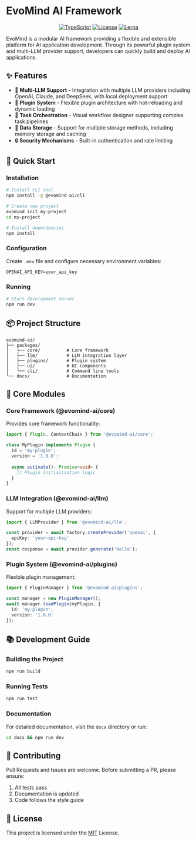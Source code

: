 # EvoMind AI Framework

<div align="center">

[![TypeScript](https://img.shields.io/badge/TypeScript-4.9-blue.svg)](https://www.typescriptlang.org/)
[![License](https://img.shields.io/badge/license-MIT-blue.svg)](LICENSE)
[![Lerna](https://img.shields.io/badge/maintained%20with-lerna-cc00ff.svg)](https://lerna.js.org/)

</div>

EvoMind is a modular AI framework providing a flexible and extensible platform for AI application development. Through its powerful plugin system and multi-LLM provider support, developers can quickly build and deploy AI applications.

## ✨ Features

- 🤖 **Multi-LLM Support** - Integration with multiple LLM providers including OpenAI, Claude, and DeepSeek, with local deployment support
- 🔌 **Plugin System** - Flexible plugin architecture with hot-reloading and dynamic loading
- 🎯 **Task Orchestration** - Visual workflow designer supporting complex task pipelines
- 💾 **Data Storage** - Support for multiple storage methods, including memory storage and caching
- 🔒 **Security Mechanisms** - Built-in authentication and rate limiting

## 🚀 Quick Start

### Installation

```bash
# Install CLI tool
npm install -g @evomind-ai/cli

# Create new project
evomind init my-project
cd my-project

# Install dependencies
npm install
```

### Configuration

Create `.env` file and configure necessary environment variables:

```env
OPENAI_API_KEY=your_api_key
```

### Running

```bash
# Start development server
npm run dev
```

## 📦 Project Structure

```
evomind-ai/
├── packages/
│   ├── core/          # Core framework
│   ├── llm/           # LLM integration layer
│   ├── plugins/       # Plugin system
│   ├── ui/            # UI components
│   └── cli/           # Command line tools
└── docs/              # Documentation
```

## 🔧 Core Modules

### Core Framework (@evomind-ai/core)

Provides core framework functionality:

```typescript
import { Plugin, ContextChain } from '@evomind-ai/core';

class MyPlugin implements Plugin {
  id = 'my-plugin';
  version = '1.0.0';
  
  async activate(): Promise<void> {
    // Plugin initialization logic
  }
}
```

### LLM Integration (@evomind-ai/llm)

Support for multiple LLM providers:

```typescript
import { LLMProvider } from '@evomind-ai/llm';

const provider = await factory.createProvider('openai', {
  apiKey: 'your-api-key'
});
const response = await provider.generate('Hello');
```

### Plugin System (@evomind-ai/plugins)

Flexible plugin management:

```typescript
import { PluginManager } from '@evomind-ai/plugins';

const manager = new PluginManager();
await manager.loadPlugin(myPlugin, {
  id: 'my-plugin',
  version: '1.0.0'
});
```

## 📚 Development Guide

### Building the Project

```bash
npm run build
```

### Running Tests

```bash
npm run test
```

### Documentation

For detailed documentation, visit the `docs` directory or run:

```bash
cd docs && npm run dev
```

## 🤝 Contributing

Pull Requests and Issues are welcome. Before submitting a PR, please ensure:

1. All tests pass
2. Documentation is updated
3. Code follows the style guide

## 📄 License

This project is licensed under the [MIT](LICENSE) License.
